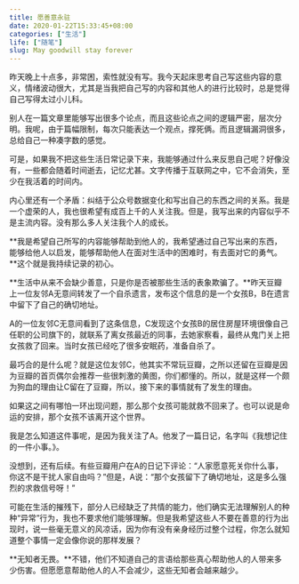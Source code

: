 ```yaml
---
title: 愿善意永驻
date: 2020-01-22T15:33:45+08:00
categories: ["生活"]
life: ["随笔"]
slug: May goodwill stay forever
---
```


昨天晚上十点多，非常困，索性就没有写。我今天起床思考自己写这些内容的意义，情绪波动很大，尤其是当我把自己写的内容和其他人的进行比较时，总是觉得自己写得太过小儿科。

别人在一篇文章里能够写出很多个论点，而且这些论点之间的逻辑严密，层次分明。我呢，由于篇幅限制，每次只能表达一个观点，撑死俩。而且逻辑漏洞很多，总给自己一种凑字数的感觉。

可是，如果我不把这些生活日常记录下来，我能够通过什么来反思自己呢？好像没有，一些都会随着时间逝去，记忆尤甚。文字传播于互联网之中，它不会消失，至少在我活着的时间内。

内心里还有一个矛盾：纠结于公众号数据变化和写出自己的东西之间的关系。我是一个虚荣的人，我也很希望有成百上千的人关注我。但是，我写出来的内容似乎不是主流内容。没有那么多人关注我个人的成长。

**我是希望自己所写的内容能够帮助到他人的，我希望通过自己写出来的东西，能够给他人以启发，能够帮助他人在面对生活中的困难时，有去面对它的勇气。**这个就是我持续记录的初心。

**生活中从来不会缺少善意，只是你是否被那些生活的表象欺骗了。**昨天豆瓣上一位友邻A无意间转发了一个自杀遗言，发布这个信息的是一个女孩B，B在遗言中留下了自己的确切地址。

A的一位友邻C无意间看到了这条信息，C发现这个女孩B的居住房屋环境很像自己任职的公司旗下的，就联系了离女孩最近的同事，去她家察看，最终从鬼门关上把女孩救了回来。当时女孩已经吃了很多安眠药，准备自杀了。

最巧合的是什么呢？就是这位友邻C，他其实不常玩豆瓣，之所以还留在豆瓣是因为豆瓣的首页偶尔会推荐一些很刺激的黄图，你们都懂的。所以，就是这样一个颇为狗血的理由让C留在了豆瓣，所以，接下来的事情就有了发生的理由。

如果这之间有哪怕一环出现问题，那么那个女孩可能就救不回来了。也可以说是命运的安排，那个女孩不该离开这个世界。

我是怎么知道这件事呢，是因为我关注了A。他发了一篇日记，名字叫《我想记住的一件小事。》。

没想到，还有后续。有些豆瓣用户在A的日记下评论：“人家愿意死关你什么事，你这不是干扰人家自由吗？”但是，A说：“那个女孩留下了确切地址，这是多么强烈的求救信号呀！”

可能在生活的摧残下，部分人已经缺乏了共情的能力，他们确实无法理解别人的种种“异常”行为，我也不要求他们能够理解。但是我希望这些人不要在善意的行为出现时，说一些毫无意义的风凉话，因为你有没有亲身经历过整个过程，你怎么就知道整个事情一定会像你说的那样发展？

**无知者无畏。**不错，他们不知道自己的言语给那些真心帮助他人的人带来多少伤害。但愿愿意帮助他人的人不会减少，这些无知者会越来越少。